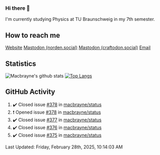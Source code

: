 ### Hi there 👋
I'm currently studying Physics at TU Braunschweig in my 7th semester.

## How to reach me
[Website](https://florentin-schleuss.de)
<a rel="me" href="https://norden.social/@florentin">Mastodon (norden.social)</a>
<a rel="me" href="https://craftodon.social/@frodolon">Mastodon (craftodon.social)</a>
[Email](mailto:hello@macbrayne.de)

## Statistics
![Macbrayne's github stats](https://github-readme-stats.vercel.app/api?username=macbrayne&count_private=true&show_icons=true&hide_rank=true&custom_title=macbrayne's%20GitHub%20Stats)
[![Top Langs](https://github-readme-stats.vercel.app/api/top-langs/?username=macbrayne&exclude_repo=liftron&layout=compact)](https://github.com/anuraghazra/github-readme-stats)
## GitHub Activity

<!--RECENT_ACTIVITY:start-->
1. ✔️ Closed issue [#378](https://github.com/macbrayne/status/issues/378) in [macbrayne/status](https://github.com/macbrayne/status)
2. ❗️ Opened issue [#378](https://github.com/macbrayne/status/issues/378) in [macbrayne/status](https://github.com/macbrayne/status)
3. ✔️ Closed issue [#377](https://github.com/macbrayne/status/issues/377) in [macbrayne/status](https://github.com/macbrayne/status)
4. ✔️ Closed issue [#376](https://github.com/macbrayne/status/issues/376) in [macbrayne/status](https://github.com/macbrayne/status)
5. ✔️ Closed issue [#375](https://github.com/macbrayne/status/issues/375) in [macbrayne/status](https://github.com/macbrayne/status)
<!--RECENT_ACTIVITY:end-->

<!--RECENT_ACTIVITY:last_update-->
Last Updated: Friday, February 28th, 2025, 10:14:03 AM
<!--RECENT_ACTIVITY:last_update_end-->


<!--
**macbrayne/macbrayne** is a ✨ _special_ ✨ repository because its `README.md` (this file) appears on your GitHub profile.

Here are some ideas to get you started:

- 🔭 I’m currently working on ...
- 🌱 I’m currently learning ...
- 👯 I’m looking to collaborate on ...
- 🤔 I’m looking for help with ...
- 💬 Ask me about ...
- 📫 How to reach me: ...
- 😄 Pronouns: ...
- ⚡ Fun fact: ...
-->
